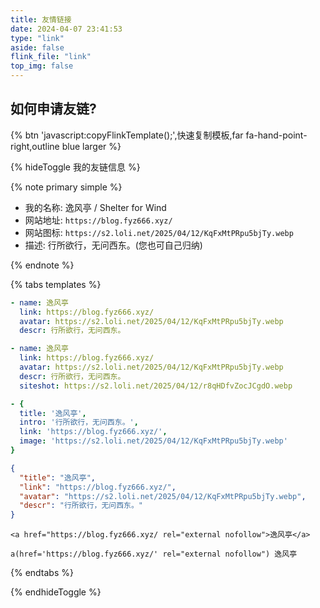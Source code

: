 ```yaml
---
title: 友情链接
date: 2024-04-07 23:41:53
type: "link"
aside: false
flink_file: "link"
top_img: false
---
```


<script>
function copyFlinkTemplate() {
    const text = `\`\`\`yaml
- name: #博客名称
  link: #博客地址
  avatar: #博客头像
  descr: #简单介绍一下～
  feed: #博客订阅链接
\`\`\``;
    navigator.clipboard.writeText(text).then(function() {
        Snackbar.show({
            text: '已复制模板！快去评论区留言吧～',
            pos: 'top-right',
            showAction: false
        });
    }, function(err) {
        Snackbar.show({
            text: '好像没复制成功，或许检查一下剪切板权限？',
            pos: 'top-right',
            showAction: false
        });
    });
    e.dispatchEvent(t);
}
</script>

## 如何申请友链?

{% btn 'javascript:copyFlinkTemplate();',快速复制模板,far fa-hand-point-right,outline blue larger %}

{% hideToggle 我的友链信息 %}

{% note primary simple %}

- 我的名称: 逸风亭 / Shelter for Wind
- 网站地址: `https://blog.fyz666.xyz/`
- 网站图标: `https://s2.loli.net/2025/04/12/KqFxMtPRpu5bjTy.webp`
- 描述: 行所欲行，无问西东。(您也可自己归纳)

{% endnote %}

{% tabs templates %}

<!-- tab Butterfly -->
```yaml
- name: 逸风亭
  link: https://blog.fyz666.xyz/
  avatar: https://s2.loli.net/2025/04/12/KqFxMtPRpu5bjTy.webp
  descr: 行所欲行，无问西东。
```
<!-- endtab -->

<!-- tab Candy -->
```yaml
- name: 逸风亭
  link: https://blog.fyz666.xyz/
  avatar: https://s2.loli.net/2025/04/12/KqFxMtPRpu5bjTy.webp
  descr: 行所欲行，无问西东。
  siteshot: https://s2.loli.net/2025/04/12/r8qHDfvZocJCgdO.webp
```
<!-- endtab -->

<!-- tab Fluid -->
```yaml
- {
  title: '逸风亭',
  intro: '行所欲行，无问西东。',
  link: 'https://blog.fyz666.xyz/',
  image: 'https://s2.loli.net/2025/04/12/KqFxMtPRpu5bjTy.webp'
}
```
<!-- endtab -->

<!-- tab JSON -->
```json
{
  "title": "逸风亭",
  "link": "https://blog.fyz666.xyz/",
  "avatar": "https://s2.loli.net/2025/04/12/KqFxMtPRpu5bjTy.webp",
  "descr": "行所欲行，无问西东。"
}
```
<!-- endtab -->

<!-- tab HTML -->
```markup
<a href="https://blog.fyz666.xyz/ rel="external nofollow">逸风亭</a>
```
<!-- endtab -->

<!-- tab Jade -->
```pug
a(href='https://blog.fyz666.xyz/' rel="external nofollow") 逸风亭
```
<!-- endtab -->

{% endtabs %}

{% endhideToggle %}
